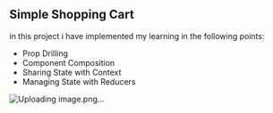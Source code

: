 Simple Shopping Cart
----------------------
in this project i have implemented my learning in the following points:
  - Prop Drilling
  - Component Composition
  - Sharing State with Context
  - Managing State with Reducers

![Uploading image.png…]()
